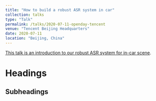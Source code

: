 ```yaml
---
title: "How to build a robust ASR system in car"
collection: talks
type: "Talk"
permalink: /talks/2020-07-11-openday-tencent
venue: "Tencent Beijing Headquarters"
date: 2020-07-11
location: "Beijing, China"
---
```


[This talk is an introduction to our robust ASR system for in-car scene](https://cloud.tencent.com/developer/salon/live-1246?channel=banner).

Headings
======

Subheadings
------
